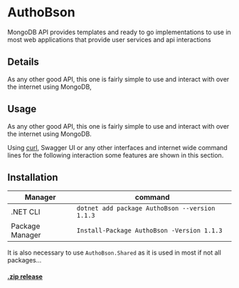 # AuthoBson
MongoDB API provides templates and ready to go implementations to use in most web applications that provide user services and api interactions

## Details
As any other good API, this one is fairly simple to use and interact with over the internet using MongoDB, 

## Usage
As any other good API, this one is fairly simple to use and interact with over the internet using MongoDB.

Using [curl](https://curl.se/docs/httpscripting.html), Swagger UI or any other interfaces and internet wide command lines for the following interaction some features are shown in this section.


## Installation

|     Manager     |                       command                        |
|-----------------|------------------------------------------------------|
|    .NET CLI     | ``` dotnet add package AuthoBson --version 1.1.3 ``` |
| Package Manager |   ``` Install-Package AuthoBson -Version 1.1.3 ```   |

It is also necessary to use `AuthoBson.Shared` as it is used in most if not all packages...

#### [.zip release](https://github.com/Pomid0rchik/AuthoBson/archive/refs/tags/v1.0-beta.zip)
